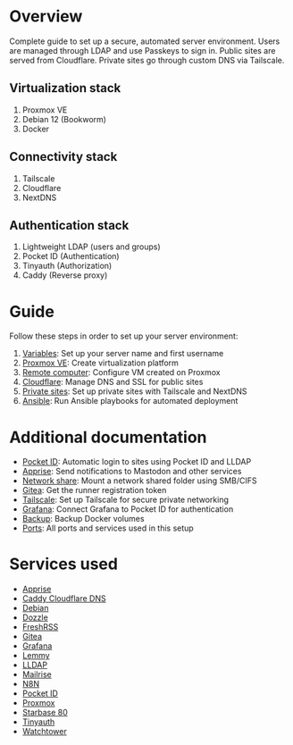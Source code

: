 # Overview

Complete guide to set up a secure, automated server environment. Users are managed through LDAP and use Passkeys to sign in. Public sites are served from Cloudflare. Private sites go through custom DNS via Tailscale.

## Virtualization stack

1. Proxmox VE
2. Debian 12 (Bookworm)
3. Docker

## Connectivity stack

1. Tailscale
2. Cloudflare
3. NextDNS

## Authentication stack

1. Lightweight LDAP (users and groups)
2. Pocket ID (Authentication)
3. Tinyauth (Authorization)
4. Caddy (Reverse proxy)

# Guide

Follow these steps in order to set up your server environment:

1. [Variables](docs/variables.md): Set up your server name and first username
1. [Proxmox VE](docs/proxmox.md): Create virtualization platform
1. [Remote computer](docs/remote.md): Configure VM created on Proxmox
1. [Cloudflare](docs/cloudflare.md): Manage DNS and SSL for public sites
1. [Private sites](docs/private.md): Set up private sites with Tailscale and NextDNS
1. [Ansible](docs/ansible.md): Run Ansible playbooks for automated deployment

# Additional documentation

-   [Pocket ID](docs/pocket-id.md): Automatic login to sites using Pocket ID and LLDAP
-   [Apprise](docs/apprise.md): Send notifications to Mastodon and other services
-   [Network share](docs/network-share.md): Mount a network shared folder using SMB/CIFS
-   [Gitea](docs/gitea.md): Get the runner registration token
-   [Tailscale](docs/tailscale.md): Set up Tailscale for secure private networking
-   [Grafana](docs/grafana.md): Connect Grafana to Pocket ID for authentication
-   [Backup](docs/backup.md): Backup Docker volumes
-   [Ports](docs/ports.md): All ports and services used in this setup

# Services used

-   [Apprise](https://github.com/caronc/apprise)
-   [Caddy Cloudflare DNS](https://github.com/notclickable-jordan/caddy-cloudflare-dns)
-   [Debian](https://www.debian.org)
-   [Dozzle](https://dozzle.dev)
-   [FreshRSS](https://freshrss.org)
-   [Gitea](https://about.gitea.com)
-   [Grafana](https://grafana.com)
-   [Lemmy](https://join-lemmy.org)
-   [LLDAP](https://github.com/lldap/lldap)
-   [Mailrise](https://github.com/yoryan/mailrise)
-   [N8N](https://n8n.io)
-   [Pocket ID](https://github.com/pocket-id/pocket-id)
-   [Proxmox](https://proxmox.com/en/)
-   [Starbase 80](https://github.com/notclickable-jordan/starbase-80)
-   [Tinyauth](https://tinyauth.app)
-   [Watchtower](https://github.com/containrrr/watchtower)
